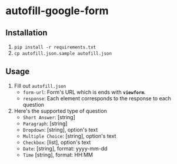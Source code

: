 # autofill-google-form

## Installation
1. `pip install -r requirements.txt`
2. `cp autofill.json.sample autofill.json`

## Usage

1. Fill out `autofill.json`
    - `form-url`: Form's URL which is ends with **`viewform`**.
    - `response`: Each element corresponds to the response to each question
2. Here's the supported type of question
    - `Short Answer`: [string]
    - `Paragraph`: [string]
    - `Dropdown`: [string], option's text
    - `Multiple Choice`: [string], option's text
    - `Checkbox`: [list], option's text
    - `Date`: [string], format: yyyy-mm-dd
    - `Time` [string], format: HH:MM
